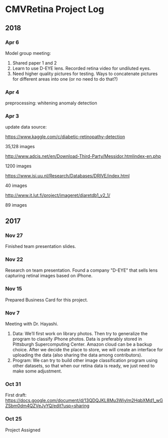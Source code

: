 CMVRetina Project Log
====
2018
-----

### Apr 6
Model group meeting:
1. Shared paper 1 and 2
2. Learn to use D-EYE lens. Recorded retina video for undiluted eyes.
3. Need higher quality pictures for testing. Ways to concatenate pictures for different areas into one (or no need to do that?)

### Apr 4
preprocessing:
whitening
anomaly detection


### Apr 3
update data source:

https://www.kaggle.com/c/diabetic-retinopathy-detection

35,128 images

http://www.adcis.net/en/Download-Third-Party/Messidor.htmlindex-en.php

1200 images

https://www.isi.uu.nl/Research/Databases/DRIVE/index.html

40 images

http://www.it.lut.fi/project/imageret/diaretdb1_v2_1/

89 images

2017
-----

### Nov 27
Finished team presentation slides.

### Nov 22
Research on team presentation. Found a company "D-EYE" that sells lens capturing retinal images based on iPhone.

### Nov 15
Prepared Business Card for this project.
	
### Nov 7
Meeting with Dr. Hayashi.
1. Data: 
	We’ll first work on library photos. Then try to generalize the program to classify iPhone photos. Data is preferably stored in Pittsburgh Supercomputing Center. Amazon cloud can be a backup choice. After we decide the place to store, we will create an interface for uploading the data (also sharing the data among contributors).
2. Program:
	We can try to build other image classification program using other datasets, so that when our retina data is ready, we just need to make some adjustment.

### Oct 31
First draft: https://docs.google.com/document/d/13QDQJKL8Mu3Wiylm2HqbXMd1_wGZSbm0dm4QZVeJyYQ/edit?usp=sharing

### Oct 25
Project Assigned

